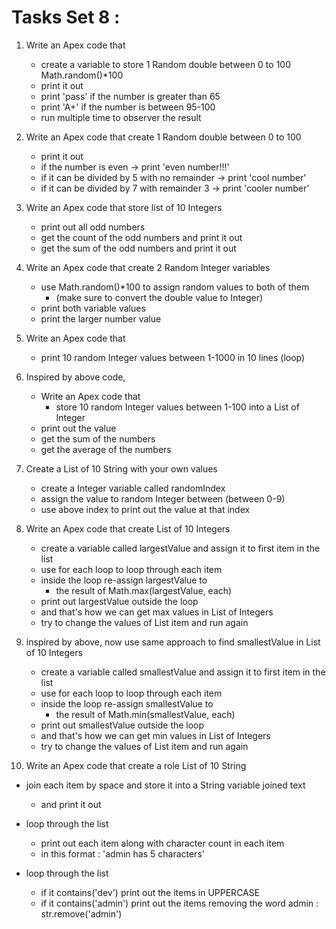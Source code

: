 # Tasks Set 8 : 
1. Write an Apex code that 
   - create a variable to store 1 Random double between 0 to 100 Math.random()*100
   - print it out 
   - print 'pass' if the number is greater than 65
   - print 'A+' if the number is between 95-100
   - run multiple time to observer the result

2. Write an Apex code that create 1 Random double between 0 to 100
   - print it out 
   - if the number is even -> print 'even number!!!' 
   - if it can be divided by 5 with no remainder -> print 'cool number'
   - if it can be divided by 7 with remainder 3  -> print 'cooler number' 

3. Write an Apex code that store list of 10 Integers 
   - print out all odd numbers
   - get the count of the odd numbers and print it out
   - get the sum of the odd numbers and print it out 

4. Write an Apex code that create 2 Random Integer variables 
   - use Math.random()*100 to assign random values to both of them
     - (make sure to convert the double value to Integer)
   - print both variable values 
   - print the larger number value

5. Write an Apex code that 
   - print 10 random Integer values between 1-1000 in 10 lines (loop)

6. Inspired by above code, 
   - Write an Apex code that 
     - store 10 random Integer values between 1-100 into a List of Integer
   - print out the value 
   - get the sum of the numbers 
   - get the average of the numbers

7. Create a List of 10 String with your own values
   - create a Integer variable called randomIndex
   - assign the value to random Integer between (between 0-9)
   - use above index to print out the value at that index

8. Write an Apex code that create List of 10 Integers
   - create a variable called largestValue and assign it to first item in the list
   - use for each loop to loop through each item
   - inside the loop re-assign largestValue to 
     - the result of Math.max(largestValue, each)
   - print out largestValue outside the loop
   - and that's how we can get max values in List of Integers
   - try to change the values of List item and run again

9. inspired by above, now use same approach to find smallestValue in List of 10 Integers
   - create a variable called smallestValue and assign it to first item in the list
   - use for each loop to loop through each item
   - inside the loop re-assign smallestValue to 
     - the result of Math.min(smallestValue, each)
   - print out smallestValue outside the loop
   - and that's how we can get min values in List of Integers
   - try to change the values of List item and run again 

10. Write an Apex code that create a role List of 10 String 
   - join each item by space and store it into a String variable joined text 
     - and print it out
   - loop through the list 
     - print out each item along with character count in each item
     - in this format : 'admin has 5 characters'

   - loop through the list 
     - if it contains('dev') print out the items in UPPERCASE
     - if it contains('admin') print out the items removing the word admin : str.remove('admin')